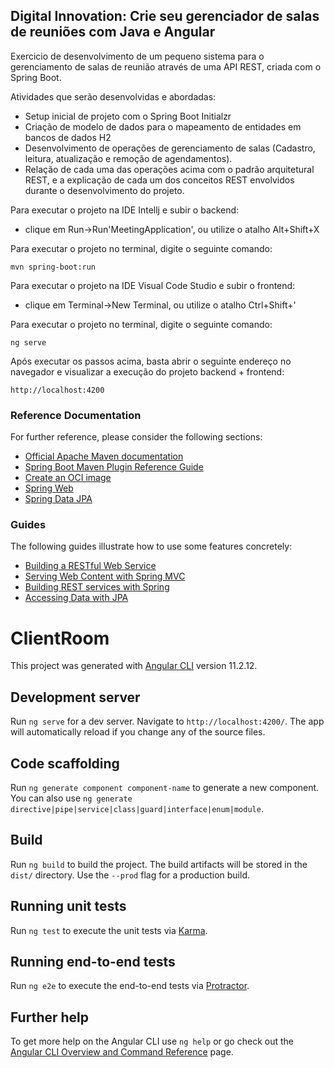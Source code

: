 <h2>Digital Innovation:
Crie seu gerenciador de salas de reuniões com Java e Angular</h2>

Exercicio de desenvolvimento de um pequeno sistema para o gerenciamento de salas de reunião através de uma API REST, criada com o Spring Boot.

Atividades que serão desenvolvidas e abordadas:

* Setup inicial de projeto com o Spring Boot Initialzr
* Criação de modelo de dados para o mapeamento de entidades em bancos de dados H2
* Desenvolvimento de operações de gerenciamento de salas (Cadastro, leitura, atualização e remoção de agendamentos).
* Relação de cada uma das operações acima com o padrão arquitetural REST, e a explicação de cada um dos conceitos REST envolvidos durante o desenvolvimento do projeto.

Para executar o projeto na IDE Intellj e subir o backend:
* clique em Run->Run'MeetingApplication', ou utilize o atalho Alt+Shift+X

Para executar o projeto no terminal, digite o seguinte comando:

```shell script
mvn spring-boot:run 
```

Para executar o projeto na IDE Visual Code Studio e subir o frontend:
* clique em Terminal->New Terminal, ou utilize o atalho Ctrl+Shift+'

Para executar o projeto no terminal, digite o seguinte comando:

```shell script
ng serve
```


Após executar os passos acima, basta abrir o seguinte endereço no navegador e visualizar a execução do projeto backend + frontend:

```
http://localhost:4200
```


### Reference Documentation
For further reference, please consider the following sections:

* [Official Apache Maven documentation](https://maven.apache.org/guides/index.html)
* [Spring Boot Maven Plugin Reference Guide](https://docs.spring.io/spring-boot/docs/2.5.4/maven-plugin/reference/html/)
* [Create an OCI image](https://docs.spring.io/spring-boot/docs/2.5.4/maven-plugin/reference/html/#build-image)
* [Spring Web](https://docs.spring.io/spring-boot/docs/2.5.4/reference/htmlsingle/#boot-features-developing-web-applications)
* [Spring Data JPA](https://docs.spring.io/spring-boot/docs/2.5.4/reference/htmlsingle/#boot-features-jpa-and-spring-data)

### Guides
The following guides illustrate how to use some features concretely:

* [Building a RESTful Web Service](https://spring.io/guides/gs/rest-service/)
* [Serving Web Content with Spring MVC](https://spring.io/guides/gs/serving-web-content/)
* [Building REST services with Spring](https://spring.io/guides/tutorials/bookmarks/)
* [Accessing Data with JPA](https://spring.io/guides/gs/accessing-data-jpa/)

# ClientRoom

This project was generated with [Angular CLI](https://github.com/angular/angular-cli) version 11.2.12.

## Development server

Run `ng serve` for a dev server. Navigate to `http://localhost:4200/`. The app will automatically reload if you change any of the source files.

## Code scaffolding

Run `ng generate component component-name` to generate a new component. You can also use `ng generate directive|pipe|service|class|guard|interface|enum|module`.

## Build

Run `ng build` to build the project. The build artifacts will be stored in the `dist/` directory. Use the `--prod` flag for a production build.

## Running unit tests

Run `ng test` to execute the unit tests via [Karma](https://karma-runner.github.io).

## Running end-to-end tests

Run `ng e2e` to execute the end-to-end tests via [Protractor](http://www.protractortest.org/).

## Further help

To get more help on the Angular CLI use `ng help` or go check out the [Angular CLI Overview and Command Reference](https://angular.io/cli) page.


